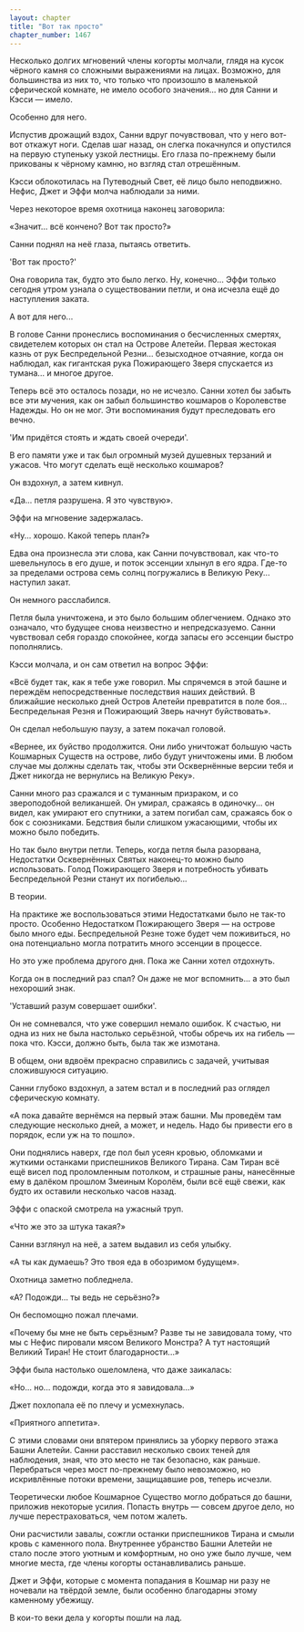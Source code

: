 ```yaml
---
layout: chapter
title: "Вот так просто"
chapter_number: 1467
---
```




Несколько долгих мгновений члены когорты молчали, глядя на кусок чёрного камня со сложными выражениями на лицах. Возможно, для большинства из них то, что только что произошло в маленькой сферической комнате, не имело особого значения... но для Санни и Кэсси — имело.

Особенно для него.

Испустив дрожащий вздох, Санни вдруг почувствовал, что у него вот-вот откажут ноги. Сделав шаг назад, он слегка покачнулся и опустился на первую ступеньку узкой лестницы. Его глаза по-прежнему были прикованы к чёрному камню, но взгляд стал отрешённым.

Кэсси облокотилась на Путеводный Свет, её лицо было неподвижно. Нефис, Джет и Эффи молча наблюдали за ними.

Через некоторое время охотница наконец заговорила:

«Значит... всё кончено? Вот так просто?»

Санни поднял на неё глаза, пытаясь ответить.

'Вот так просто?'

Она говорила так, будто это было легко. Ну, конечно... Эффи только сегодня утром узнала о существовании петли, и она исчезла ещё до наступления заката.

А вот для него...

В голове Санни пронеслись воспоминания о бесчисленных смертях, свидетелем которых он стал на Острове Алетейи. Первая жестокая казнь от рук Беспредельной Резни... безысходное отчаяние, когда он наблюдал, как гигантская рука Пожирающего Зверя спускается из тумана... и многое другое.

Теперь всё это осталось позади, но не исчезло. Санни хотел бы забыть все эти мучения, как он забыл большинство кошмаров о Королевстве Надежды. Но он не мог. Эти воспоминания будут преследовать его вечно.

'Им придётся стоять и ждать своей очереди'.

В его памяти уже и так был огромный музей душевных терзаний и ужасов. Что могут сделать ещё несколько кошмаров?

Он вздохнул, а затем кивнул.

«Да... петля разрушена. Я это чувствую».

Эффи на мгновение задержалась.

«Ну... хорошо. Какой теперь план?»

Едва она произнесла эти слова, как Санни почувствовал, как что-то шевельнулось в его душе, и поток эссенции хлынул в его ядра. Где-то за пределами острова семь солнц погружались в Великую Реку... наступил закат.

Он немного расслабился.

Петля была уничтожена, и это было большим облегчением. Однако это означало, что будущее снова неизвестно и непредсказуемо. Санни чувствовал себя гораздо спокойнее, когда запасы его эссенции быстро пополнялись.

Кэсси молчала, и он сам ответил на вопрос Эффи:

«Всё будет так, как я тебе уже говорил. Мы спрячемся в этой башне и переждём непосредственные последствия наших действий. В ближайшие несколько дней Остров Алетейи превратится в поле боя... Беспредельная Резня и Пожирающий Зверь начнут буйствовать».

Он сделал небольшую паузу, а затем покачал головой.

«Вернее, их буйство продолжится. Они либо уничтожат большую часть Кошмарных Существ на острове, либо будут уничтожены ими. В любом случае мы должны сделать так, чтобы эти Осквернённые версии тебя и Джет никогда не вернулись на Великую Реку».

Санни много раз сражался и с туманным призраком, и со звероподобной великаншей. Он умирал, сражаясь в одиночку... он видел, как умирают его спутники, а затем погибал сам, сражаясь бок о бок с союзниками. Бедствия были слишком ужасающими, чтобы их можно было победить.

Но так было внутри петли. Теперь, когда петля была разорвана, Недостатки Осквернённых Святых наконец-то можно было использовать. Голод Пожирающего Зверя и потребность убивать Беспредельной Резни станут их погибелью...

В теории.

На практике же воспользоваться этими Недостатками было не так-то просто. Особенно Недостатком Пожирающего Зверя — на острове было много еды. Беспредельной Резне тоже будет чем поживиться, но она потенциально могла потратить много эссенции в процессе.

Но это уже проблема другого дня. Пока же Санни хотел отдохнуть.

Когда он в последний раз спал? Он даже не мог вспомнить... а это был нехороший знак.

'Уставший разум совершает ошибки'.

Он не сомневался, что уже совершил немало ошибок. К счастью, ни одна из них не была настолько серьёзной, чтобы обречь их на гибель — пока что. Кэсси, должно быть, была так же измотана.

В общем, они вдвоём прекрасно справились с задачей, учитывая сложившуюся ситуацию.

Санни глубоко вздохнул, а затем встал и в последний раз оглядел сферическую комнату.

«А пока давайте вернёмся на первый этаж башни. Мы проведём там следующие несколько дней, а может, и недель. Надо бы привести его в порядок, если уж на то пошло».

Они поднялись наверх, где пол был усеян кровью, обломками и жуткими останками приспешников Великого Тирана. Сам Тиран всё ещё висел под проломленным потолком, и страшные раны, нанесённые ему в далёком прошлом Змеиным Королём, были всё ещё свежи, как будто их оставили несколько часов назад.

Эффи с опаской смотрела на ужасный труп.

«Что же это за штука такая?»

Санни взглянул на неё, а затем выдавил из себя улыбку.

«А ты как думаешь? Это твоя еда в обозримом будущем».

Охотница заметно побледнела.

«А? Подожди... ты ведь не серьёзно?»

Он беспомощно пожал плечами.

«Почему бы мне не быть серьёзным? Разве ты не завидовала тому, что мы с Нефис пировали мясом Великого Монстра? А тут настоящий Великий Тиран! Не стоит благодарности...»

Эффи была настолько ошеломлена, что даже заикалась:

«Но... но... подожди, когда это я завидовала...»

Джет похлопала её по плечу и усмехнулась.

«Приятного аппетита».

С этими словами они впятером принялись за уборку первого этажа Башни Алетейи. Санни расставил несколько своих теней для наблюдения, зная, что это место не так безопасно, как раньше. Перебраться через мост по-прежнему было невозможно, но искривлённые потоки времени, защищавшие ров, теперь исчезли.

Теоретически любое Кошмарное Существо могло добраться до башни, приложив некоторые усилия. Попасть внутрь — совсем другое дело, но лучше перестраховаться, чем потом жалеть.

Они расчистили завалы, сожгли останки приспешников Тирана и смыли кровь с каменного пола. Внутреннее убранство Башни Алетейи не стало после этого уютным и комфортным, но оно уже было лучше, чем многие места, где члены когорты останавливались раньше.

Джет и Эффи, которые с момента попадания в Кошмар ни разу не ночевали на твёрдой земле, были особенно благодарны этому каменному убежищу.

В кои-то веки дела у когорты пошли на лад.

